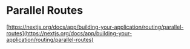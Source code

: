 # Parallel Routes

[https://nextjs.org/docs/app/building-your-application/routing/parallel-routes](https://nextjs.org/docs/app/building-your-application/routing/parallel-routes)

